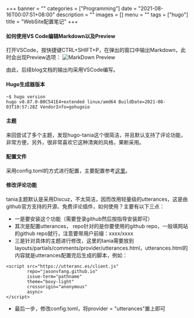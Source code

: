 +++
banner = ""
categories = ["Programming"]
date = "2021-08-16T00:07:51+08:00"
description = ""
images = []
menu = ""
tags = ["hugo"]
title = "WebSite配置笔记"
+++

#### 如何使用VS Code编辑Markdown以及Preview

打开VSCode，按快捷键CTRL+SHIFT+P，在弹出的窗口中输出Markdown，此时会出现Preview选项：
![MarkDown Preview](images/mkdown_preview.png)

由此，后续blog文档的输出均采用VSCode编写。

#### Hugo生成器版本
```
~$ hugo version
hugo v0.87.0-B0C541E4+extended linux/amd64 BuildDate=2021-08-03T10:57:28Z VendorInfo=gohugoio
```

#### 主题

来回尝试了多个主题，发现hugo-tania这个很简洁，并且默认支持了评论功能，非常方便，另外，很非常喜欢它这种清爽的风格，果断采用。


#### 配置文件

采用config.toml的方式进行配置，主要配置参考[这里](https://themes.gohugo.io/themes/hugo-tania/#menu)。


#### 修改评论功能

tania主题默认是采用Discuz，不太简洁，因而改用轻量级的utterances，这是由github官方支持的开源、免费评论插件，如何使用？主要有以下三点：
* 一是要安装这个功能（需要登录github然后按指导安装即可）
* 其次是配置utterances， repo针对的是你要使用的github repo，一般填网站的github repo就行，注意要带用户前缀：xxxx/xxxx
* 三是针对具体的主题进行修改，这里的tania需要放到layouts/partials/comments/provider/utterances.html，utterances.html的内容就是utterances配置完后生成的脚本，例如：
```
<script src="https://utteranc.es/client.js"
        repo="jasonvfang.github.io"
        issue-term="pathname"
        theme="boxy-light"
        crossorigin="anonymous"
        async>
</script>
```
* 最后一步，修改config.toml，将provider = "utterances"置上即可

